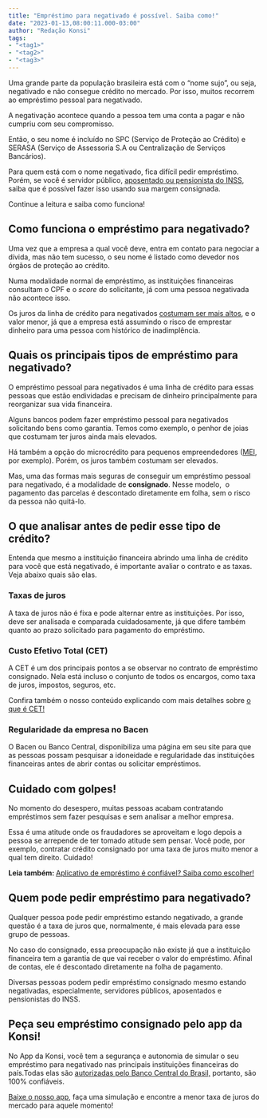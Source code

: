 ```yaml
---
title: "Empréstimo para negativado é possível. Saiba como!"
date: "2023-01-13,08:00:11.000-03:00"
author: "Redação Konsi"
tags:
- "<tag1>"
- "<tag2>"
- "<tag3>"
---
```


<p>Uma grande parte da população brasileira está com o “nome sujo”, ou seja, negativado e não consegue crédito no mercado. Por isso, muitos recorrem ao empréstimo pessoal para negativado.</p><p>A negativação acontece quando a pessoa tem uma conta a pagar e não cumpriu com seu compromisso.</p><p>Então, o seu nome é incluído no SPC (Serviço de Proteção ao Crédito) e SERASA (Serviço de Assessoria S.A ou Centralização de Serviços Bancários).</p><p>Para quem está com o nome negativado, fica difícil pedir empréstimo. Porém, se você é servidor público, <a href="https://www.konsi.com.br/posts/emprestimo-para-aposentado">aposentado ou pensionista do INSS</a>, saiba que é possível fazer isso usando sua margem consignada.</p><p>Continue a leitura e saiba como funciona!</p><h2 id="como-funciona-o-empr%C3%A9stimo-para-negativado">Como funciona o empréstimo para negativado?</h2><p>Uma vez que a empresa a qual você deve, entra em contato para negociar a dívida, mas não tem sucesso, o seu nome é listado como devedor nos órgãos de proteção ao crédito.</p><p>Numa modalidade normal de empréstimo, as instituições financeiras consultam o CPF e o <em>score</em> do solicitante, já com uma pessoa negativada não acontece isso.</p><p>Os juros da linha de crédito para negativados <a href="https://www.konsi.com.br/posts/emprestimo-barato">costumam ser mais altos</a>, e o valor menor, já que a empresa está assumindo o risco de emprestar dinheiro para uma pessoa com histórico de inadimplência.</p><h2 id="quais-os-principais-tipos-de-empr%C3%A9stimo-para-negativado">Quais os principais tipos de empréstimo para negativado?</h2><p>O empréstimo pessoal para negativados é uma linha de crédito para essas pessoas que estão endividadas e precisam de dinheiro principalmente para reorganizar sua vida financeira.</p><p>Alguns bancos podem fazer empréstimo pessoal para negativados solicitando bens como garantia. Temos como exemplo, o penhor de joias que costumam ter juros ainda mais elevados.</p><p>Há também a opção do microcrédito para pequenos empreendedores (<a href="https://www.gov.br/empresas-e-negocios/pt-br/empreendedor">MEI</a>, por exemplo). Porém, os juros também costumam ser elevados.</p><p>Mas, uma das formas mais seguras de conseguir um empréstimo pessoal para negativado, é a modalidade de <strong>consignado</strong>. Nesse modelo,  o pagamento das parcelas é descontado diretamente em folha, sem o risco da pessoa não quitá-lo.</p><h2 id="o-que-analisar-antes-de-pedir-esse-tipo-de-cr%C3%A9dito">O que analisar antes de pedir esse tipo de crédito?</h2><p>Entenda que mesmo a instituição financeira abrindo uma linha de crédito para você que está negativado, é importante avaliar o contrato e as taxas. Veja abaixo quais são elas.</p><h3 id="taxas-de-juros">Taxas de juros</h3><p>A taxa de juros não é fixa e pode alternar entre as instituições. Por isso, deve ser analisada e comparada cuidadosamente, já que difere também quanto ao prazo solicitado para pagamento do empréstimo.</p><h3 id="custo-efetivo-total-cet">Custo Efetivo Total (CET)</h3><p>A CET é um dos principais pontos a se observar no contrato de empréstimo consignado. Nela está incluso o conjunto de todos os encargos, como taxa de juros, impostos, seguros, etc.</p><p>Confira também o nosso conteúdo explicando com mais detalhes sobre <a href="https://www.konsi.com.br/postagens/o-que-e-cet-no-emprestimo-consignado-entenda-melhor">o que é CET!</a></p><h3 id="regularidade-da-empresa-no-bacen">Regularidade da empresa no Bacen</h3><p>O Bacen ou Banco Central, disponibiliza uma página em seu site para que as pessoas possam pesquisar a idoneidade e regularidade das instituições financeiras antes de abrir contas ou solicitar empréstimos.</p><h2 id="cuidado-com-golpes">Cuidado com golpes!</h2><p>No momento do desespero, muitas pessoas acabam contratando empréstimos sem fazer pesquisas e sem analisar a melhor empresa.</p><p>Essa é uma atitude onde os fraudadores se aproveitam e logo depois a pessoa se arrepende de ter tomado atitude sem pensar. Você pode, por exemplo, contratar crédito consignado por uma taxa de juros muito menor a qual tem direito. Cuidado!</p><p><strong>Leia também: </strong><a href="https://www.konsi.com.br/posts/aplicativo-de-emprestimo">Aplicativo de empréstimo é confiável? Saiba como escolher!</a></p><h2 id="quem-pode-pedir-empr%C3%A9stimo-para-negativado">Quem pode pedir empréstimo para negativado?</h2><p>Qualquer pessoa pode pedir empréstimo estando negativado, a grande questão é a taxa de juros que, normalmente, é mais elevada para esse grupo de pessoas.</p><p>No caso do consignado, essa preocupação não existe já que a instituição financeira tem a garantia de que vai receber o valor do empréstimo. Afinal de contas, ele é descontado diretamente na folha de pagamento.</p><p>Diversas pessoas podem pedir empréstimo consignado mesmo estando negativadas, especialmente, servidores públicos, aposentados e pensionistas do INSS.</p><h2 id="pe%C3%A7a-seu-empr%C3%A9stimo-consignado-pelo-app-da-konsi">Peça seu empréstimo consignado pelo app da Konsi!</h2><p>No App da Konsi, você tem a segurança e autonomia de simular o seu empréstimo para negativado nas principais instituições financeiras do país.Todas elas são <a href="https://www.bcb.gov.br/estabilidadefinanceira/encontreinstituicao">autorizadas pelo Banco Central do Brasil,</a> portanto, são 100% confiáveis. </p><p><a href=" https://q2kj.adj.st/?adj_t=1075aqga&amp;adj_campaign=site&amp;adj_adgroup=blog&amp;adj_creative=emprestimo-para-negativado">Baixe o nosso app</a>, faça uma simulação e encontre a menor taxa de juros do mercado para aquele momento!</p>
